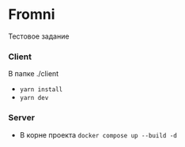 # Fromni
Тестовое задание
### Client
В папке ./client
- `yarn install`
- `yarn dev`

### Server
- В корне проекта `docker compose up --build -d`
